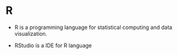 # R

- R is a programming language for statistical computing and data visualization.
- RStudio is a IDE for R language